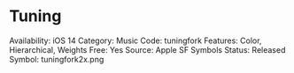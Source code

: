 # Tuning

Availability: iOS 14
Category: Music
Code: tuningfork
Features: Color, Hierarchical, Weights
Free: Yes
Source: Apple SF Symbols
Status: Released
Symbol: tuningfork2x.png